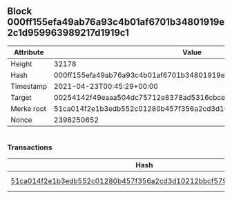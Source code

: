 ## Block 000ff155efa49ab76a93c4b01af6701b34801919e2c1d959963989217d1919c1

Attribute | Value
--- | ---
Height | 32178
Hash | 000ff155efa49ab76a93c4b01af6701b34801919e2c1d959963989217d1919c1
Timestamp | 2021-04-23T00:45:29+00:00
Target | 00254142f49eaaa504dc75712e8378ad5316cbcead634704b3734b6271167cc4
Merke root | 51ca014f2e1b3edb552c01280b457f356a2cd3d10212bbcf579b40a0fd2327ff
Nonce | 2398250652

```

```

### Transactions

Hash | Amount
--- | ---
[51ca014f2e1b3edb552c01280b457f356a2cd3d10212bbcf579b40a0fd2327ff](51ca014f2e1b3edb552c01280b457f356a2cd3d10212bbcf579b40a0fd2327ff.md) | 10.00000000 SKEPTI 
